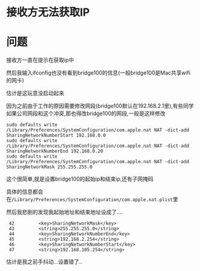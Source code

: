 # 接收方无法获取IP

# 问题

接收方一直在提示在获取ip中

然后我输入ifconfig也没有看到bridge100的信息(一般bridge100是Mac共享wifi的网卡)

估计是这玩意没启动起来

因为之前由于工作的原因需要修改网段(bridge100默认在192.168.2.1里),有些同学如果公司网段和这个冲突,那也得改bridge100的网段,一般是这样修改

```shell
sudo defaults write /Library/Preferences/SystemConfiguration/com.apple.nat NAT -dict-add SharingNetworkNumberStart 192.168.0.0
sudo defaults write /Library/Preferences/SystemConfiguration/com.apple.nat NAT -dict-add SharingNetworkNumberEnd 192.168.0.20
sudo defaults write /Library/Preferences/SystemConfiguration/com.apple.nat NAT -dict-add SharingNetworkMask 255.255.255.0
```

这个很简单,就是设置bridge100的起始ip和结束ip,还有子网掩码

具体的信息都会在`/Library/Preferences/SystemConfiguration/com.apple.nat.plist`里

然后我悲剧的发现我起始地址和结束地址设成了....

```shell
 42         <key>SharingNetworkMask</key>
 43         <string>255.255.255.0</string>
 44         <key>SharingNetworkNumberEnd</key>
 45         <string>192.168.2.254</string>
 46         <key>SharingNetworkNumberStart</key>
 47         <string>192.168.105.254</string>
```

估计是我之前手抖动...设置错了..

